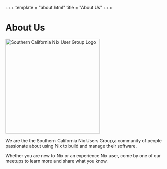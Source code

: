 +++
template = "about.html"
title = "About Us"
+++

# About Us

<img class="image" 
    width="300"
    height="300"
    src="/socalnug-logo.png" 
    alt="Southern California Nix User Group Logo" />

We are the the Southern California Nix Users Group,a community of people passionate about using Nix to build and manage their software.

Whether you are new to Nix or an experience Nix user, come by one of our meetups to learn more and share what you know.
